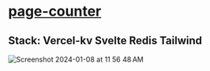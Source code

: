 # <a href="https://jessejesse.com">page-counter</a>
## Stack: Vercel-kv Svelte Redis Tailwind
![Screenshot 2024-01-08 at 11 56 48 AM](https://github.com/sudo-self/vercel-kv-sveltekit-redis/assets/119916323/4d8d6461-2a42-4fe1-8c06-9a55609f3c09)
